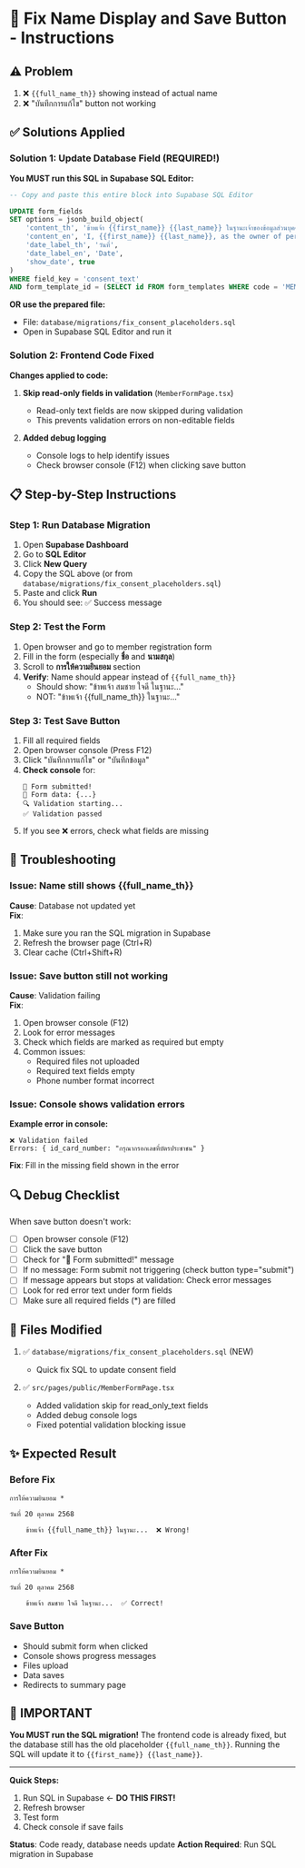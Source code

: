 # 🔧 Fix Name Display and Save Button - Instructions

## ⚠️ Problem
1. ❌ `{{full_name_th}}` showing instead of actual name
2. ❌ "บันทึกการแก้ไข" button not working

## ✅ Solutions Applied

### Solution 1: Update Database Field (REQUIRED!)

**You MUST run this SQL in Supabase SQL Editor:**

```sql
-- Copy and paste this entire block into Supabase SQL Editor

UPDATE form_fields
SET options = jsonb_build_object(
    'content_th', 'ข้าพเจ้า {{first_name}} {{last_name}} ในฐานะเจ้าของข้อมูลส่วนบุคคลตกลงให้ความยินยอมแก่บริษัท ซิโน-ไทย เอ็นจีเนียริ่ง แอนด์ คอนสตรัคชั่น จำกัด (มหาชน) ในการเก็บรวบรวม เปิดเผย หรือใช้ข้อมูลส่วนบุคคล ข้อมูลส่วนบุคคลอ่อนไหว และข้อมูลส่วนบุคคลอื่นใดที่สามารถระบุว่าเป็นข้าพเจ้าได้ เพื่อเป็นหลักฐานในการยืนยันตัวตน เพื่อใช้ในการดำเนินกิจการ กิจกรรม และธุรกรรมของบริษัท ข้าพเจ้าทราบว่าเจ้าของข้อมูลส่วนบุคคล มีสิทธิที่จะให้ความยินยอมหรือไม่ก็ได้และมีสิทธิตามที่พระราชบัญญัติคุ้มครองข้อมูลส่วนบุคคล พ.ศ. 2562',
    'content_en', 'I, {{first_name}} {{last_name}}, as the owner of personal data, consent to Sino-Thai Engineering and Construction Public Company Limited to collect, disclose, or use personal data, sensitive personal data, and any other personal data that can identify me as evidence of identity verification for use in the company''s operations, activities, and transactions. I acknowledge that the owner of personal data has the right to give or not give consent and has rights under the Personal Data Protection Act B.E. 2562 (2019).',
    'date_label_th', 'วันที่',
    'date_label_en', 'Date',
    'show_date', true
)
WHERE field_key = 'consent_text'
AND form_template_id = (SELECT id FROM form_templates WHERE code = 'MEMBER_APPLICATION');
```

**OR use the prepared file:**
- File: `database/migrations/fix_consent_placeholders.sql`
- Open in Supabase SQL Editor and run it

### Solution 2: Frontend Code Fixed

**Changes applied to code:**

1. **Skip read-only fields in validation** (`MemberFormPage.tsx`)
   - Read-only text fields are now skipped during validation
   - This prevents validation errors on non-editable fields

2. **Added debug logging**
   - Console logs to help identify issues
   - Check browser console (F12) when clicking save button

## 📋 Step-by-Step Instructions

### Step 1: Run Database Migration

1. Open **Supabase Dashboard**
2. Go to **SQL Editor**
3. Click **New Query**
4. Copy the SQL above (or from `database/migrations/fix_consent_placeholders.sql`)
5. Paste and click **Run**
6. You should see: ✅ Success message

### Step 2: Test the Form

1. Open browser and go to member registration form
2. Fill in the form (especially **ชื่อ** and **นามสกุล**)
3. Scroll to **การให้ความยินยอม** section
4. **Verify**: Name should appear instead of `{{full_name_th}}`
   - Should show: "ข้าพเจ้า สมชาย ใจดี ในฐานะ..."
   - NOT: "ข้าพเจ้า {{full_name_th}} ในฐานะ..."

### Step 3: Test Save Button

1. Fill all required fields
2. Open browser console (Press F12)
3. Click "บันทึกการแก้ไข" or "บันทึกข้อมูล"
4. **Check console** for:
   ```
   🚀 Form submitted!
   📝 Form data: {...}
   🔍 Validation starting...
   ✅ Validation passed
   ```
5. If you see ❌ errors, check what fields are missing

## 🐛 Troubleshooting

### Issue: Name still shows {{full_name_th}}

**Cause**: Database not updated yet  
**Fix**: 
1. Make sure you ran the SQL migration in Supabase
2. Refresh the browser page (Ctrl+R)
3. Clear cache (Ctrl+Shift+R)

### Issue: Save button still not working

**Cause**: Validation failing  
**Fix**:
1. Open browser console (F12)
2. Look for error messages
3. Check which fields are marked as required but empty
4. Common issues:
   - Required files not uploaded
   - Required text fields empty
   - Phone number format incorrect

### Issue: Console shows validation errors

**Example error in console:**
```
❌ Validation failed
Errors: { id_card_number: "กรุณากรอกเลขที่บัตรประชาชน" }
```

**Fix**: Fill in the missing field shown in the error

## 🔍 Debug Checklist

When save button doesn't work:

- [ ] Open browser console (F12)
- [ ] Click the save button
- [ ] Check for "🚀 Form submitted!" message
- [ ] If no message: Form submit not triggering (check button type="submit")
- [ ] If message appears but stops at validation: Check error messages
- [ ] Look for red error text under form fields
- [ ] Make sure all required fields (*) are filled

## 📝 Files Modified

1. ✅ `database/migrations/fix_consent_placeholders.sql` (NEW)
   - Quick fix SQL to update consent field

2. ✅ `src/pages/public/MemberFormPage.tsx`
   - Added validation skip for read_only_text fields
   - Added debug console logs
   - Fixed potential validation blocking issue

## ✨ Expected Result

### Before Fix
```
การให้ความยินยอม *

วันที่ 20 ตุลาคม 2568

    ข้าพเจ้า {{full_name_th}} ในฐานะ...  ❌ Wrong!
```

### After Fix
```
การให้ความยินยอม *

วันที่ 20 ตุลาคม 2568

    ข้าพเจ้า สมชาย ใจดี ในฐานะ...  ✅ Correct!
```

### Save Button
- Should submit form when clicked
- Console shows progress messages
- Files upload
- Data saves
- Redirects to summary page

## 🚨 IMPORTANT

**You MUST run the SQL migration!** The frontend code is already fixed, but the database still has the old placeholder `{{full_name_th}}`. Running the SQL will update it to `{{first_name}} {{last_name}}`.

---
**Quick Steps:**
1. Run SQL in Supabase ← **DO THIS FIRST!**
2. Refresh browser
3. Test form
4. Check console if save fails

**Status**: Code ready, database needs update
**Action Required**: Run SQL migration in Supabase
